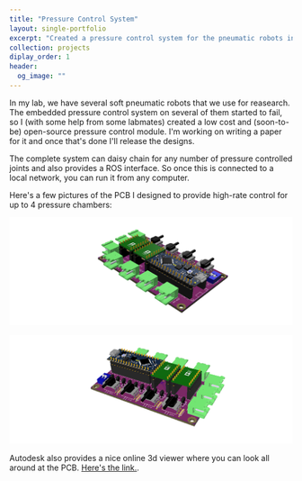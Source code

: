 ```yaml
---
title: "Pressure Control System"
layout: single-portfolio
excerpt: "Created a pressure control system for the pneumatic robots in my lab."
collection: projects
diplay_order: 1
header: 
  og_image: ""
---
```


In my lab, we have several soft pneumatic robots that we use for reasearch. The embedded pressure control system on several of them started to fail, so I (with some help from some labmates) created a low cost and (soon-to-be) open-source pressure control module. I'm working on writing a paper for it and once that's done I'll release the designs. 

The complete system can daisy chain for any number of pressure controlled joints and also provides a ROS interface. So once this is connected to a local network, you can run it from any computer.

Here's a few pictures of the PCB I designed to provide high-rate control for up to 4 pressure chambers:

![PCB1](/images/pressure_control_side1.png "PCB1")

![PCB2](/images/pressure_control_side2.png "PCB2")

Autodesk also provides a nice online 3d viewer where you can look all around at the PCB. [Here's the link.](https://myhub.autodesk360.com/ue2bfa3a4/g/shares/SH56a43QTfd62c1cd968397a0c1512b8fb2d).



